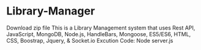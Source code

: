 # Library-Manager
Download zip file
This is a Library Management system that uses Rest API, JavaScript, MongoDB, Node.js, HandleBars, Mongoose, ES5/ES6, HTML, CSS, Boostrap, Jquery, & Socket.io
Excution Code: Node server.js
